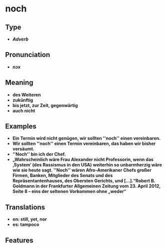 # noch 
## Type 
- _**Adverb**_ 
## Pronunciation 
- _**nɔx**_ 
## Meaning 
- **des Weiteren** 
- **zukünftig** 
- **bis jetzt, zur Zeit, gegenwärtig** 
- **auch nicht** 
## Examples 
- **Ein Termin wird nicht genügen, wir sollten ''noch'' einen vereinbaren.** 
- **Wir sollten ''noch'' einen Termin vereinbaren, das haben wir bisher versäumt.** 
- **''Noch'' bin ich der Chef.** 
- **„Wahrscheinlich wäre Frau Alexander nicht Professorin, wenn das ‚System‘ (des Rassismus in den USA) weiterhin so unbarmherzig wäre wie sie heute sagt. ''Noch'' wären Afro-Amerikaner Chefs großer Firmen, Banken, Mitglieder des Senats und des Repräsentantenhauses, des Obersten Gerichts, und […].“<ref>Robert B. Goldmann in der Frankfurter Allgemeinen Zeitung vom 23. April 2012, Seite 8 – eins der seltenen Vorkommen ohne „weder“</ref>** 
## Translations 
- **en: still, yet, nor** 
- **es: tampoco** 
## Features 

